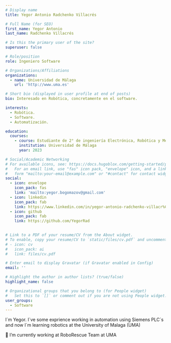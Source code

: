 ```yaml
---
# Display name
title: Yegor Antonio Radchenko Villacrés

# Full Name (for SEO)
first_name: Yegor Antonio
last_name: Radchenko Villacrés

# Is this the primary user of the site?
superuser: false

# Role/position
role: Ingeniero Software

# Organizations/Affiliations
organizations:
  - name: Universidad de Málaga
    url: 'http://www.uma.es'

# Short bio (displayed in user profile at end of posts)
bio: Interesado en Robótica, concretamente en el software.

interests:
  - Robótica.
  - Software.
  - Automatización.

education:
  courses:
    - course: Estudiante de 2° de ingeniería Electrónica, Robótica y Mecatrónica
      institution: Universidad de Málaga
      year: 2023

# Social/Academic Networking
# For available icons, see: https://docs.hugoblox.com/getting-started/page-builder/#icons
#   For an email link, use "fas" icon pack, "envelope" icon, and a link in the
#   form "mailto:your-email@example.com" or "#contact" for contact widget.
social:
  - icon: envelope
    icon_pack: fas
    link: 'mailto:yegor.bogomazov@gmail.com'
  - icon: linkedin
    icon_pack: fab
    link: https://www.linkedin.com/in/yegor-antonio-radchenko-villacr%C3%A9s-085872297?utm_source=share&utm_campaign=share_via&utm_content=profile&utm_medium=android_app
  - icon: github
    icon_pack: fab
    link: https://github.com/YegorRad

    
# Link to a PDF of your resume/CV from the About widget.
# To enable, copy your resume/CV to `static/files/cv.pdf` and uncomment the lines below.
# - icon: cv
#   icon_pack: ai
#   link: files/cv.pdf

# Enter email to display Gravatar (if Gravatar enabled in Config)
email: ''

# Highlight the author in author lists? (true/false)
highlight_name: false

# Organizational groups that you belong to (for People widget)
#   Set this to `[]` or comment out if you are not using People widget.
user_groups:
  - Software
---
```




I´m Yegor. I´ve some exprience working in automation using Siemens PLC´s and now I´m learning robotics at the University of Malaga (UMA)

🔭 I’m currently working at RoboRescue Team at UMA

